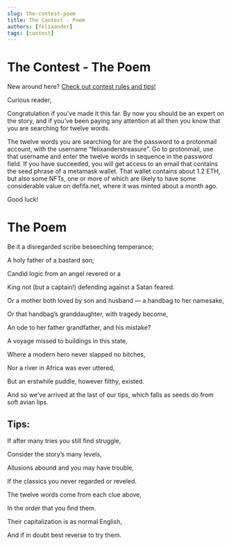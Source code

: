 ```yaml
---
slug: the-contest-poem
title: The Contest - Poem
authors: [felixander]
tags: [contest]
---
```


# The Contest - The Poem

New around here? [Check out contest rules and tips!](https://docs.juicebox.money/misc/the-contest/)

Curious reader,

Congratulation if you’ve made it this far. By now you should be an expert on the story, and if you’ve been paying any attention at all then you know that you are searching for twelve words.

The twelve words you are searching for are the password to a protonmail account, with the username “felixanderstreasure”. Go to protonmail, use that username and enter the twelve words in sequence in the password field. If you have succeeded, you will get access to an email that contains the seed phrase of a metamask wallet. That wallet contains about 1.2 ETH, but also some NFTs, one or more of which are likely to have some considerable value on defifa.net, where it was minted about a month ago.

Good luck!

# The Poem

Be it a disregarded scribe beseeching temperance;

A holy father of a bastard son;

Candid logic from an angel revered or a

King not (but a captain!) defending against a Satan feared.

Or a mother both loved by son and husband — a handbag to her namesake,

Or that handbag’s granddaughter, with tragedy become,

An ode to her father grandfather, and his mistake?

A voyage missed to buildings in this state,

Where a modern hero never slapped no bitches,

Nor a river in Africa was ever uttered,

But an erstwhile puddle, however filthy, existed.

And so we’ve arrived at the last of our tips, which falls as seeds do from soft avian lips.

## Tips:

If after many tries you still find struggle,

Consider the story’s many levels,

Allusions abound and you may have trouble,

If the classics you never regarded or reveled.

The twelve words come from each clue above,

In the order that you find them.

Their capitalization is as normal English,

And if in doubt best reverse to try them.
